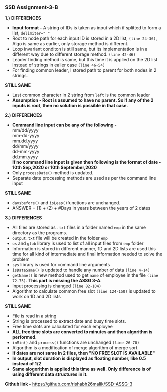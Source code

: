 ### SSD Assignment-3-B
**1.)** 
**DIFFERENCES**
- **Input format -** A string of IDs is taken as input which if splitted to form a list, `delimiter=" "`
- Root to node path for each input ID is stored in a 2D list, `(line 24-36)`, Algo is same as earlier, only storage method is different.
- Loop invariant conditon is still same, but its implementation is in a different way due to different storage method. `(line 42-46)`
- Leader finding method is same, but this time it is applied on the 2D list instead of strings in ealier case `(line 46-54)`
- For finding common leader, I stored path to parent for both nodes in 2 strings.

**STILL SAME**
- Last common character in 2 string from `left` is the common leader
- **Assumption - Root is assumed to have no parent. So if any of the 2 inputs is root, then no solution is possible in that case.**

**2.)** 
**DIFFERENCES**
- **Command line input can be any of the following -**\
mm/dd/yyyy\
mm-dd-yyyy\
mm.dd.yyyy\
dd/mm/yyyy\
dd-mm-yyyy\
dd.mm.yyyy\
**If no command line input is given then following is the format of date - 10th Sep,2020  or  10th September,2020**
- Only `processDate()` method is updated. 
- Separate date processing methods are used as per the command line input

**STILL SAME**
- `daysbefore()` and `isLeap()`functions are unchanged.
- ANSWER = (1) + (2) + #Days in years between the years of 2 dates

**3.)** 
**DIFFERENCES**
- All files are stored as `.txt` files in a folder named `emp` in the same directory as the programs. 
- `output.txt` file will be created in the folder `emp`
- `os` and `glob` library is used to list of all input files from `emp` folder
- Information is stored in different manner, 1D and 2D lists are used this time for all kind of intermediate and final information needed to solve the problem
- `sys` library is used for command line arguments
- `isDateSame()` is updated to handle any number of data `(line 4-14)`
- `getName()` is new method used to get `name` of employee in the file `(line 72-75)`. **This part is missing the ASSG 3-A.**
- Input processing is changed `(line 82-104)`
- Algorithm to calculate common free slot `(line 124-150)` is updated to work on 1D and 2D lists

**STILL SAME**
- File is read in a string
- String is processed to extract date and busy time slots.
- Free time slots are calculated for each employee
- **ALL free time slots are converted to minutes and then algorithm is performed.**
- `inMin()` and `process()` functions are unchanged `(line 26-70)`
- Algorithm is a modification of merge algorithm of merge sort.
- **If dates are not same in 2 files, then "NO FREE SLOT IS AVAILABLE"**
- **In output, slot duration is displayed as floating number, like 0.5 instead of 1/2**
- **Same alogorithm is applied this time as well. Only difference is of using different data structures in it.**

 **Github link -** https://github.com/rishabh26malik/SSD-ASSG-3